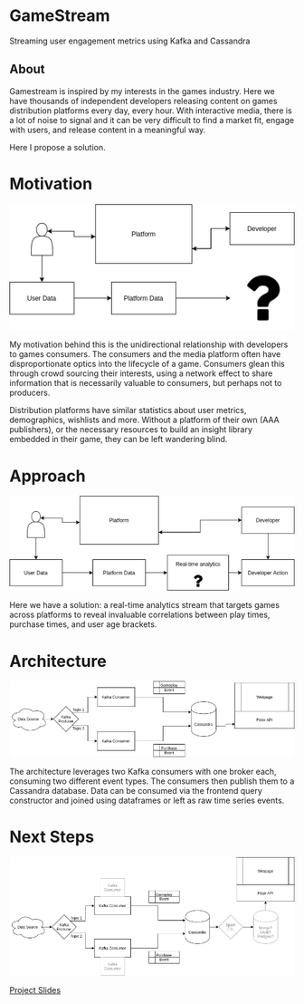 # GameStream
Streaming user engagement metrics using Kafka and Cassandra

## About
Gamestream is inspired by my interests in the games industry. Here we have thousands of independent developers releasing content on games distribution platforms every day, every hour. With interactive media, there is a lot of noise to signal and it can be very difficult to find a market fit, engage with users, and release content in a meaningful way.

Here I propose a solution.

# Motivation
![](images/Problem.png)

My motivation behind this is the unidirectional relationship with developers to games consumers. The consumers and the media platform often have disproportionate optics into the lifecycle of a game. Consumers glean this through crowd sourcing their interests, using a network effect to share information that is necessarily valuable to consumers, but perhaps not to producers.

Distribution platforms have similar statistics about user metrics, demographics, wishlists and more. Without a platform of their own (AAA publishers), or the necessary resources to build an insight library embedded in their game, they can be left wandering blind.

# Approach
![](images/Dataflow.png)

Here we have a solution: a real-time analytics stream that targets games across platforms to reveal invaluable correlations between play times, purchase times, and user age brackets.

# Architecture
![](images/Architecture.png)

The architecture leverages two Kafka consumers with one broker each, consuming two different event types. The consumers then publish them to a Cassandra database.
Data can be consumed via the frontend query constructor and joined using dataframes or left as raw time series events.

# Next Steps
![](images/Wishlist.png)

[Project Slides](https://www.slideshare.net/SamuelCollet/game-stream-presentation)
